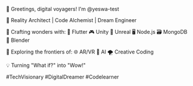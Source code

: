 👋 Greetings, digital voyagers! I'm @yeswa-test

🔮 Reality Architect | Code Alchemist | Dream Engineer

🚀 Crafting wonders with:
   📱 Flutter  🎮 Unity  🌠 Unreal  🖥️ Node.js
   🗃️ MongoDB  🎨 Blender

👀 Exploring the frontiers of:
   🌐 AR/VR  🤖 AI   🌪 Creative Coding

💡 Turning "What if?" into "Wow!"

#TechVisionary #DigitalDreamer #Codelearner


